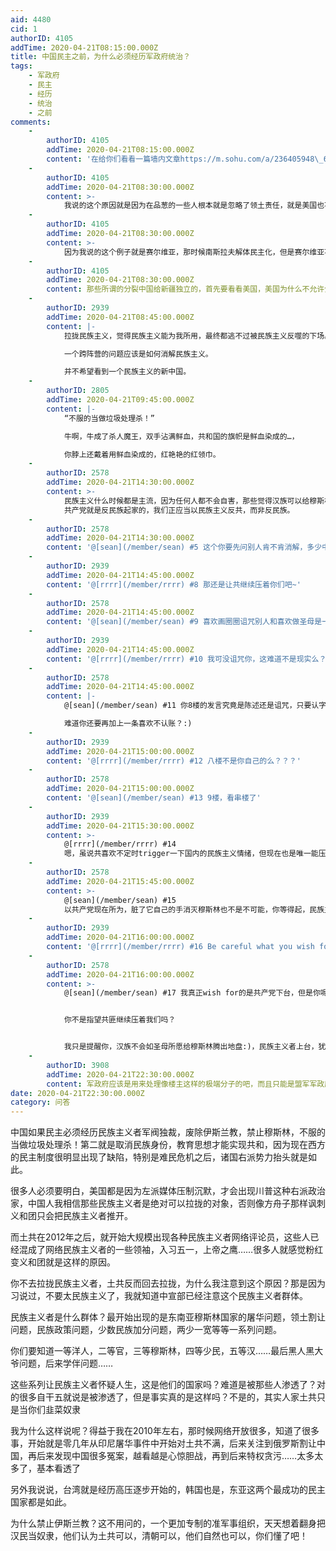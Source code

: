```yaml
---
aid: 4480
cid: 1
authorID: 4105
addTime: 2020-04-21T08:15:00.000Z
title: 中国民主之前，为什么必须经历军政府统治？
tags:
    - 军政府
    - 民主
    - 经历
    - 统治
    - 之前
comments:
    -
        authorID: 4105
        addTime: 2020-04-21T08:15:00.000Z
        content: '在给你们看看一篇墙内文章https://m.sohu.com/a/236405948\_681813'
    -
        authorID: 4105
        addTime: 2020-04-21T08:30:00.000Z
        content: >-
            我说的这个原因就是因为在品葱的一些人根本就是忽略了领土责任，就是美国也不会随意给一个州独立，一些人还想给新疆独立，简直就是痴人说梦，根本没有认识到，就是未来真正土共倒了，民族主义高潮也会来了的问题，这时候主张新疆独立只会被民族主义军阀推翻
    -
        authorID: 4105
        addTime: 2020-04-21T08:30:00.000Z
        content: >-
            因为我说的这个例子就是赛尔维亚，那时候南斯拉夫解体民主化，但是赛尔维亚不强，加上被北约轰炸，而中国也会那时候成为大号的赛尔维亚，但是中国目前就是不管怎么诋毁依然拥有洲际核武，可以威胁全世界，这就是为什么不同
    -
        authorID: 4105
        addTime: 2020-04-21T08:30:00.000Z
        content: 那些所谓的分裂中国给新疆独立的，首先要看看美国，美国为什么不允许分裂，所以最好的办法就是通过民族主义摧毁伊斯兰教
    -
        authorID: 2939
        addTime: 2020-04-21T08:45:00.000Z
        content: |-
            拉拢民族主义，觉得民族主义能为我所用，最终都逃不过被民族主义反噬的下场。

            一个跨阵营的问题应该是如何消解民族主义。

            并不希望看到一个民族主义的新中国。
    -
        authorID: 2805
        addTime: 2020-04-21T09:45:00.000Z
        content: |-
            “不服的当做垃圾处理杀！”

            牛啊，牛成了杀人魔王，双手沾满鲜血，共和国的旗帜是鲜血染成的…，

            你脖上还戴着用鲜血染成的，红艳艳的红领巾。
    -
        authorID: 2578
        addTime: 2020-04-21T14:30:00.000Z
        content: >-
            民族主义什么时候都是主流，因为任何人都不会自害，那些觉得汉族可以给穆斯林腾地方的，只能被历史洪流淹没。
            共产党就是反民族起家的，我们正应当以民族主义反共，而非反民族。
    -
        authorID: 2578
        addTime: 2020-04-21T14:30:00.000Z
        content: '@[sean](/member/sean) #5 这个你要先问别人肯不肯消解，多少中国人甘冒后代成为穆斯林的风险陪你做圣母'
    -
        authorID: 2939
        addTime: 2020-04-21T14:45:00.000Z
        content: '@[rrrr](/member/rrrr) #8 那还是让共继续压着你们吧~'
    -
        authorID: 2578
        addTime: 2020-04-21T14:45:00.000Z
        content: '@[sean](/member/sean) #9 喜欢画圈圈诅咒别人和喜欢做圣母是一种性格的两面:)'
    -
        authorID: 2939
        addTime: 2020-04-21T14:45:00.000Z
        content: '@[rrrr](/member/rrrr) #10 我可没诅咒你，这难道不是现实么？'
    -
        authorID: 2578
        addTime: 2020-04-21T14:45:00.000Z
        content: |-
            @[sean](/member/sean) #11 你8楼的发言究竟是陈述还是诅咒，只要认字就看得懂

            难道你还要再加上一条喜欢不认账？:)
    -
        authorID: 2939
        addTime: 2020-04-21T15:00:00.000Z
        content: '@[rrrr](/member/rrrr) #12 八楼不是你自己的么？？？'
    -
        authorID: 2578
        addTime: 2020-04-21T15:00:00.000Z
        content: '@[sean](/member/sean) #13 9楼，看串楼了'
    -
        authorID: 2939
        addTime: 2020-04-21T15:30:00.000Z
        content: >-
            @[rrrr](/member/rrrr) #14
            嗯，虽说共喜欢不定时trigger一下国内的民族主义情绪，但现在也是唯一能压制这种自下而上民族主义的力量。在气放掉之前揭开高压锅盖似乎不是明智的选择。见谅！
    -
        authorID: 2578
        addTime: 2020-04-21T15:45:00.000Z
        content: >-
            @[sean](/member/sean) #15
            以共产党现在所为，脏了它自己的手消灭穆斯林也不是不可能，你等得起，民族主义者也等得起:)
    -
        authorID: 2939
        addTime: 2020-04-21T16:00:00.000Z
        content: '@[rrrr](/member/rrrr) #16 Be careful what you wish for!'
    -
        authorID: 2578
        addTime: 2020-04-21T16:00:00.000Z
        content: >-
            @[sean](/member/sean) #17 我真正wish for的是共产党下台，但是你呢？


            你不是指望共匪继续压着我们吗？


            我只是提醒你，汉族不会如圣母所愿给穆斯林腾出地盘:)，民族主义者上台，犹有愿意归化的穆斯林的活路，真等到共产党把国内搞到互相仇视，冲突拉高，到时候不光是穆斯林，恐怕连圣母们都没有立足之地了:)
    -
        authorID: 3908
        addTime: 2020-04-21T22:30:00.000Z
        content: 军政府应该是用来处理像楼主这样的极端分子的吧，而且只能是盟军军政府
date: 2020-04-21T22:30:00.000Z
category: 问答
---
```


中国如果民主必须经历民族主义者军阀独裁，废除伊斯兰教，禁止穆斯林，不服的当做垃圾处理杀！第二就是取消民族身份，教育思想才能实现共和，因为现在西方的民主制度很明显出现了缺陷，特别是难民危机之后，诸国右派势力抬头就是如此。

很多人必须要明白，美国都是因为左派媒体压制沉默，才会出现川普这种右派政治家，中国人我相信那些民族主义者是绝对可以拉拢的对象，否则像方舟子那样讽刺义和团只会把民族主义者推开。

而土共在2012年之后，就开始大规模出现各种民族主义者网络评论员，这些人已经混成了网络民族主义者的一些领袖，入习五一，上帝之鹰……很多人就感觉粉红变义和团就是这样的原因。

你不去拉拢民族主义者，土共反而回去拉拢，为什么我注意到这个原因？那是因为习说过，不要太民族主义了，我就知道中宣部已经注意这个民族主义者群体。

民族主义者是什么群体？最开始出现的是东南亚穆斯林国家的屠华问题，领土割让问题，民族政策问题，少数民族加分问题，两少一宽等等一系列问题。

你们要知道一等洋人，二等官，三等穆斯林，四等少民，五等汉……最后黑人黑大爷问题，后来学伴问题……

这些系列让民族主义者怀疑人生，这是他们的国家吗？难道是被那些人渗透了？对的很多自干五就说是被渗透了，但是事实真的是这样吗？不是的，其实人家土共只是当你们韭菜奴隶

我为什么这样说呢？得益于我在2010年左右，那时候网络开放很多，知道了很多事，开始就是零几年从印尼屠华事件中开始对土共不满，后来关注到俄罗斯割让中国，再后来发现中国很多冤案，越看越是心惊胆战，再到后来特权贪污……太多太多了，基本看透了

另外我说说，台湾就是经历高压逐步开始的，韩国也是，东亚这两个最成功的民主国家都是如此。

为什么禁止伊斯兰教？这不用问的，一个更加专制的准军事组织，天天想着翻身把汉民当奴隶，他们认为土共可以，清朝可以，他们自然也可以，你们懂了吧！
